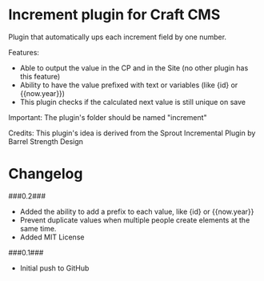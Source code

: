 Increment plugin for Craft CMS
=================

Plugin that automatically ups each increment field by one number.

Features:
- Able to output the value in the CP and in the Site (no other plugin has this feature)
- Ability to have the value prefixed with text or variables (like {id} or {{now.year}})
- This plugin checks if the calculated next value is still unique on save

Important:
The plugin's folder should be named "increment"

Credits:
This plugin's idea is derived from the Sprout Incremental Plugin by Barrel Strength Design

Changelog
=================
###0.2###
- Added the ability to add a prefix to each value, like {id} or {{now.year}}
- Prevent duplicate values when multiple people create elements at the same time.
- Added MIT License

###0.1###
- Initial push to GitHub